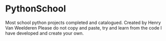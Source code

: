 # PythonSchool
Most school python projects completed and catalogued.
Created by Henry Van Weelderen
Please do not copy and paste, try and learn from the code I have developed and create your own.
